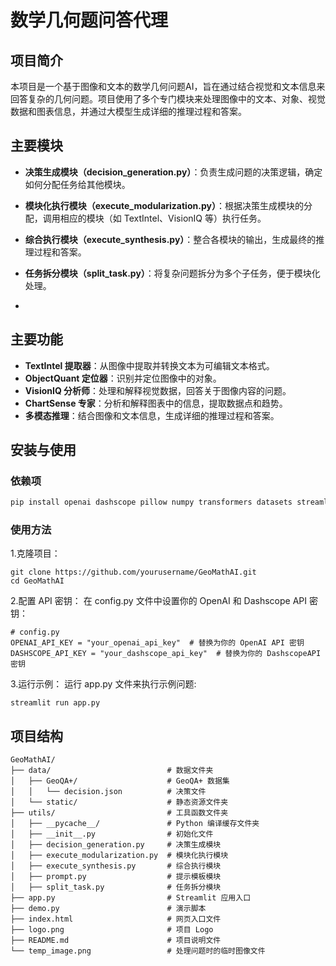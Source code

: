 # 数学几何题问答代理

## 项目简介
本项目是一个基于图像和文本的数学几何问题AI，旨在通过结合视觉和文本信息来回答复杂的几何问题。项目使用了多个专门模块来处理图像中的文本、对象、视觉数据和图表信息，并通过大模型生成详细的推理过程和答案。

## 主要模块
- **决策生成模块（decision_generation.py）**：负责生成问题的决策逻辑，确定如何分配任务给其他模块。

- **模块化执行模块（execute_modularization.py）**：根据决策生成模块的分配，调用相应的模块（如 TextIntel、VisionIQ 等）执行任务。

- **综合执行模块（execute_synthesis.py）**：整合各模块的输出，生成最终的推理过程和答案。

- **任务拆分模块（split_task.py）**：将复杂问题拆分为多个子任务，便于模块化处理。
- 
## 主要功能
- **TextIntel 提取器**：从图像中提取并转换文本为可编辑文本格式。
- **ObjectQuant 定位器**：识别并定位图像中的对象。
- **VisionIQ 分析师**：处理和解释视觉数据，回答关于图像内容的问题。
- **ChartSense 专家**：分析和解释图表中的信息，提取数据点和趋势。
- **多模态推理**：结合图像和文本信息，生成详细的推理过程和答案。

## 安装与使用

### 依赖项

```bash
pip install openai dashscope pillow numpy transformers datasets streamlit
```

### 使用方法
1.克隆项目：
```
git clone https://github.com/yourusername/GeoMathAI.git
cd GeoMathAI
```
2.配置 API 密钥：
在 config.py 文件中设置你的 OpenAI 和 Dashscope API 密钥：
```
# config.py
OPENAI_API_KEY = "your_openai_api_key"  # 替换为你的 OpenAI API 密钥
DASHSCOPE_API_KEY = "your_dashscope_api_key"  # 替换为你的 DashscopeAPI密钥
```
3.运行示例：
运行 app.py 文件来执行示例问题:
```
streamlit run app.py
```

## 项目结构
```
GeoMathAI/
├── data/                          # 数据文件夹
│   ├── GeoQA+/                    # GeoQA+ 数据集
│   │   └── decision.json          # 决策文件
│   └── static/                    # 静态资源文件夹
├── utils/                         # 工具函数文件夹
│   ├── __pycache__/               # Python 编译缓存文件夹
│   ├── __init__.py                # 初始化文件
│   ├── decision_generation.py     # 决策生成模块
│   ├── execute_modularization.py  # 模块化执行模块
│   ├── execute_synthesis.py       # 综合执行模块
│   ├── prompt.py                  # 提示模板模块
│   ├── split_task.py              # 任务拆分模块
├── app.py                         # Streamlit 应用入口
├── demo.py                        # 演示脚本
├── index.html                     # 网页入口文件
├── logo.png                       # 项目 Logo
├── README.md                      # 项目说明文件
└── temp_image.png                 # 处理问题时的临时图像文件
```
